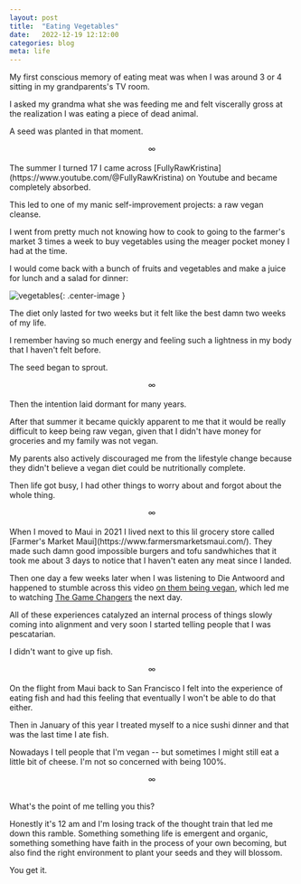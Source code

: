 ```yaml
---
layout: post
title:  "Eating Vegetables"
date:   2022-12-19 12:12:00
categories: blog
meta: life
---
```


My first conscious memory of eating meat was when I was around 3 or 4 sitting in my grandparents's TV room.

I asked my grandma what she was feeding me and felt viscerally gross at the realization I was eating a piece of dead animal.

A seed was planted in that moment.
<br />
<div align="center"> ∞ </div>
<br />
The summer I turned 17 I came across [FullyRawKristina](https://www.youtube.com/@FullyRawKristina) on Youtube and became completely absorbed.

This led to one of my manic self-improvement projects: a raw vegan cleanse.

I went from pretty much not knowing how to cook to going to the farmer's market 3 times a week to buy vegetables using the meager pocket money I had at the time.

I would come back with a bunch of fruits and vegetables and make a juice for lunch and a salad for dinner:

![vegetables](/images/vegetables.png){: .center-image }

The diet only lasted for two weeks but it felt like the best damn two weeks of my life.

I remember having so much energy and feeling such a lightness in my body that I haven't felt before.

The seed began to sprout.
<br />
<div align="center"> ∞ </div>
<br />
Then the intention laid dormant for many years.

After that summer it became quickly apparent to me that it would be really difficult to keep being raw vegan, given that I didn't have money for groceries and my family was not vegan.

My parents also actively discouraged me from the lifestyle change because they didn't believe a vegan diet could be nutritionally complete.

Then life got busy, I had other things to worry about and forgot about the whole thing.
<br />
<div align="center"> ∞ </div>
<br />
When I moved to Maui in 2021 I lived next to this lil grocery store called [Farmer's Market Maui](https://www.farmersmarketsmaui.com/). They made such damn good impossible burgers and tofu sandwhiches that it took me about 3 days to notice that I haven't eaten any meat since I landed.

Then one day a few weeks later when I was listening to Die Antwoord and happened to stumble across this video [on them being vegan](https://www.youtube.com/watch?v=u8uC0MYBBwY), which led me to watching [The Game Changers](https://www.youtube.com/watch?v=2E_K86jtE58) the next day.

All of these experiences catalyzed an internal process of things slowly coming into alignment and very soon I started telling people that I was pescatarian.

I didn't want to give up fish.
<br />
<div align="center"> ∞ </div>
<br />
On the flight from Maui back to San Francisco I felt into the experience of eating fish and had this feeling that eventually I won't be able to do that either.

Then in January of this year I treated myself to a nice sushi dinner and that was the last time I ate fish.

Nowadays I tell people that I'm vegan -- but sometimes I might still eat a little bit of cheese. I'm not so concerned with being 100%.
<br />
<div align="center"> ∞ </div>
<br />

What's the point of me telling you this?

Honestly it's 12 am and I'm losing track of the thought train that led me down this ramble. Something something life is emergent and organic, something something have faith in the process of your own becoming, but also find the right environment to plant your seeds and they will blossom.

You get it.
